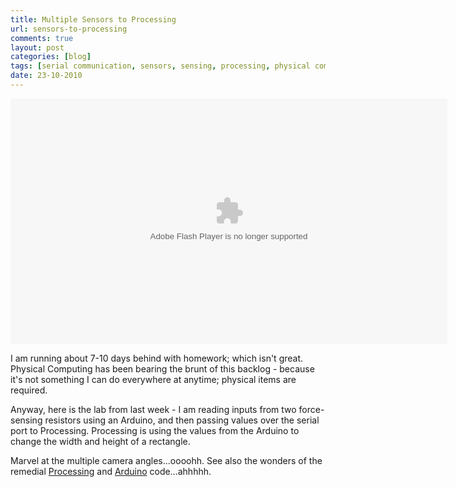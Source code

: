 ```yaml
---
title: Multiple Sensors to Processing
url: sensors-to-processing
comments: true
layout: post
categories: [blog]
tags: [serial communication, sensors, sensing, processing, physical computing, itp]
date: 23-10-2010
---
```

<p class="intro"><object type="application/x-shockwave-flash" width="699" height="393" data="http://www.flickr.com/apps/video/stewart.swf?v=71377" classid="clsid:D27CDB6E-AE6D-11cf-96B8-444553540000"> <param name="flashvars" value="intl_lang=en-us&photo_secret=d941cff742&photo_id=5105542577"></param> <param name="movie" value="http://www.flickr.com/apps/video/stewart.swf?v=71377"></param> <param name="bgcolor" value="#000000"></param> <param name="allowFullScreen" value="true"></param><embed type="application/x-shockwave-flash" src="http://www.flickr.com/apps/video/stewart.swf?v=71377" bgcolor="#000000" allowfullscreen="true" flashvars="intl_lang=en-us&photo_secret=d941cff742&photo_id=5105542577" width="699" height="393"></embed></object></p>
I am running about 7-10 days behind with homework; which isn't great. Physical Computing has been bearing the brunt of this backlog - because it's not something I can do everywhere at anytime; physical items are required.

Anyway, here is the lab from last week - I am reading inputs from two force-sensing resistors using an Arduino, and then passing values over the serial port to Processing. Processing is using the values from the Arduino to change the width and height of a rectangle.

Marvel at the multiple camera angles&#8230;oooohh. See also the wonders of the remedial <a href="http://paulmay.org/images/uploads/multisensors.pde">Processing</a> and <a href="http://paulmay.org/images/uploads/multiplesensorstoprocessing.pde">Arduino</a> code&#8230;ahhhhh.

